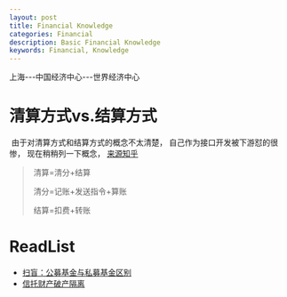 ```yaml
---
layout: post
title: Financial Knowledge
categories: Financial
description: Basic Financial Knowledge
keywords: Financial, Knowledge
---
```


上海---中国经济中心---世界经济中心

# 清算方式vs.结算方式

​	由于对清算方式和结算方式的概念不太清楚， 自己作为接口开发被下游怼的很惨， 现在稍稍列一下概念， [来源知乎](https://www.zhihu.com/question/19892912/answer/31354339)

> ​	清算=清分+结算
>
> ​	清分=记账+发送指令+算账
>
> ​	结算=扣费+转账



# ReadList

- [扫盲：公募基金与私募基金区别](http://fund.jrj.com.cn/2017/07/05163422701862.shtml)
- [信托财产破产隔离](https://wiki.mbalib.com/wiki/%E4%BF%A1%E6%89%98%E8%B4%A2%E4%BA%A7%E7%A0%B4%E4%BA%A7%E9%9A%94%E7%A6%BB)


